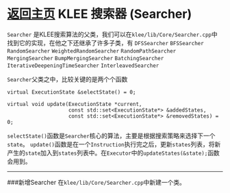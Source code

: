 [返回主页](../README.md)
KLEE 搜索器 (Searcher)
=========================
`Searcher` 是KLEE搜索算法的父类，我们可以在`klee/lib/Core/Searcher.cpp`中找到它的实现，在他之下还继承了许多子类，有
`DFSSearcher`
`BFSSearcher`
`RandomSearcher`
`WeightedRandomSearcher`
`RandomPathSearcher`
`MergingSearcher`
`BumpMergingSearcher`
`BatchingSearcher`
`IterativeDeepeningTimeSearcher`
`InterleavedSearcher`

`Searcher`父类之中，比较关键的是两个个函数
```
virtual ExecutionState &selectState() = 0;

virtual void update(ExecutionState *current,
                    const std::set<ExecutionState*> &addedStates,
                    const std::set<ExecutionState*> &removedStates) = 0;
```
`selectState()`函数是`Searcher`核心的算法，主要是根据搜索策略来选择下一个`state`。
`update()`函数是在一个`Instruction`执行完之后，更新`states`列表，将新产生的`state`加入到`states`列表中。在`Executor`中的`updateStates(&state);`函数会用到。

---------
###新增Searcher
在`klee/lib/Core/Searcher.cpp`中新建一个类。